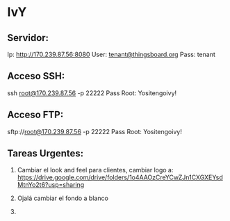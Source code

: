 # IvY


## Servidor:

Ip: http://170.239.87.56:8080
User: tenant@thingsboard.org
Pass: tenant

## Acceso SSH:
ssh root@170.239.87.56 -p 22222
Pass Root: Yositengoivy!

## Acceso FTP:
sftp://root@170.239.87.56 -p 22222
Pass Root: Yositengoivy!

## Tareas Urgentes:

1. Cambiar el look and feel para clientes, cambiar logo a:
https://drive.google.com/drive/folders/1o4AAOzCreYCwZJn1CXGXEYsdMtnYo2t6?usp=sharing

2. Ojalá cambiar el fondo a blanco

3. 
